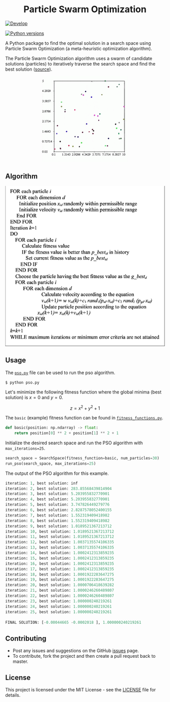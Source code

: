 <h1 align="center">Particle Swarm Optimization</h1>


[![Develop](https://github.com/hasnainroopawalla/ShowML/actions/workflows/develop.yml/badge.svg)](https://github.com/hasnainroopawalla/ShowML/actions/workflows/develop.yml)

[![Python versions](https://img.shields.io/pypi/pyversions/showml.svg?style=plastic)](https://img.shields.io/pypi/pyversions/showml.svg?style=plastic)


A Python package to find the optimal solution in a search space using Particle Swarm Optimization (a meta-heuristic optimization algorithm).

The Particle Swarm Optimization algorithm uses a swarm of candidate solutions (particles) to iteratively traverse the search space and find the best solution ([source](https://en.wikipedia.org/wiki/Particle_swarm_optimization)).


<p align="center">
<img src="docs/demo.gif" alt="Demo"/>
</p>


## Algorithm

<p align="center">
<img src="docs/algorithm.png" alt="Demo"/>
</p>


## Usage
The [`pso.py`](https://github.com/hasnainroopawalla/particle-swarm-optimization/blob/c01bfec6881f48bd6ee70101d2cc0dc7288780d2/src/pso.py) file can be used to run the pso algorithm.
```
$ python pso.py
```

Let's minimize the following fitness function where the global minima (best solution) is $x=0$ and $y=0$.

$$z = x^2 + y^2 + 1$$

The `basic` (example) fitness function can be found in [`fitness_functions.py`]().
```python
def basic(position: np.ndarray) -> float:
    return position[0] ** 2 + position[1] ** 2 + 1
```

Initialize the desired search space and run the PSO algorithm with `max_iterations=25`.
```python
search_space = SearchSpace(fitness_function=basic, num_particles=30)
run_pso(search_space, max_iterations=25)
```

The output of the PSO algorithm for this example.
```python
iteration: 1, best solution: inf
iteration: 2, best solution: 283.85568439814904
iteration: 3, best solution: 5.203955832770901
iteration: 4, best solution: 5.203955832770901
iteration: 5, best solution: 3.747826449279776
iteration: 6, best solution: 2.8287578052400155
iteration: 7, best solution: 1.552319409418982
iteration: 8, best solution: 1.552319409418982
iteration: 9, best solution: 1.0189521367213712
iteration: 10, best solution: 1.0189521367213712
iteration: 11, best solution: 1.0189521367213712
iteration: 12, best solution: 1.0037135574106335
iteration: 13, best solution: 1.0037135574106335
iteration: 14, best solution: 1.0002412313859235
iteration: 15, best solution: 1.0002412313859235
iteration: 16, best solution: 1.0002412313859235
iteration: 17, best solution: 1.0002412313859235
iteration: 18, best solution: 1.0001922283647275
iteration: 19, best solution: 1.0001922283647275
iteration: 20, best solution: 1.0000706418639282
iteration: 21, best solution: 1.0000246260489807
iteration: 22, best solution: 1.0000246260489807
iteration: 23, best solution: 1.000000240219261
iteration: 24, best solution: 1.000000240219261
iteration: 25, best solution: 1.000000240219261

FINAL SOLUTION: [-0.00044665 -0.0002018 ], 1.000000240219261
```

## Contributing
- Post any issues and suggestions on the GitHub [issues](https://github.com/hasnainroopawalla/particle-swarm-optimization/issues) page.
- To contribute, fork the project and then create a pull request back to master.


## License
This project is licensed under the MIT License - see the [LICENSE](https://github.com/hasnainroopawalla/particle-swarm-optimization/blob/c01bfec6881f48bd6ee70101d2cc0dc7288780d2/LICENSE) file for details.
